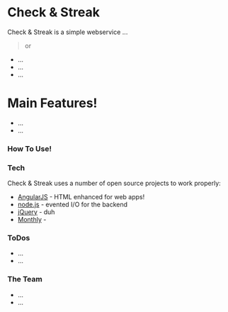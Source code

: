 # Check & Streak
Check & Streak is a simple webservice ...
> or
  - ...
  - ...
  - ...

# Main Features!
  - ...
  - ...

### How To Use!

### Tech
Check & Streak uses a number of open source projects to work properly:

* [AngularJS] - HTML enhanced for web apps!
* [node.js] - evented I/O for the backend
* [jQuery] - duh
* [Monthly] - 


### ToDos

 - ...
 - ...

### The Team

 - ...
 - ...

[//]: # (These are reference links used in the body of this note and get)

   [node.js]: <http://nodejs.org>
   [jQuery]: <http://jquery.com>
   [AngularJS]: <http://angularjs.org>
   [Monthly]: <https://github.com/kthornbloom/Monthly>
